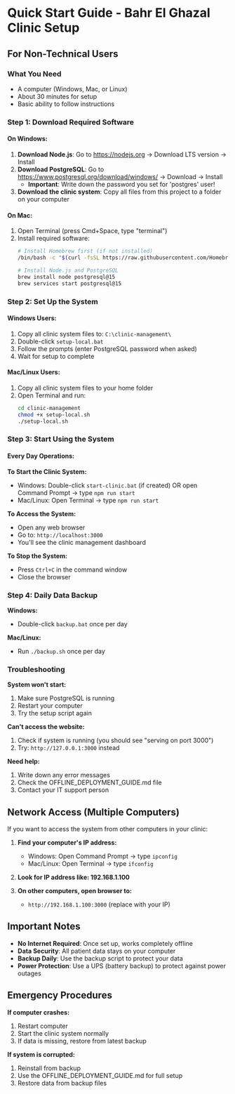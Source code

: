 # Quick Start Guide - Bahr El Ghazal Clinic Setup

## For Non-Technical Users

### What You Need
- A computer (Windows, Mac, or Linux)
- About 30 minutes for setup
- Basic ability to follow instructions

### Step 1: Download Required Software

#### On Windows:
1. **Download Node.js**: Go to https://nodejs.org → Download LTS version → Install
2. **Download PostgreSQL**: Go to https://www.postgresql.org/download/windows/ → Download → Install
   - **Important**: Write down the password you set for 'postgres' user!
3. **Download the clinic system**: Copy all files from this project to a folder on your computer

#### On Mac:
1. Open Terminal (press Cmd+Space, type "terminal")
2. Install required software:
   ```bash
   # Install Homebrew first (if not installed)
   /bin/bash -c "$(curl -fsSL https://raw.githubusercontent.com/Homebrew/install/HEAD/install.sh)"
   
   # Install Node.js and PostgreSQL
   brew install node postgresql@15
   brew services start postgresql@15
   ```

### Step 2: Set Up the System

#### Windows Users:
1. Copy all clinic system files to: `C:\clinic-management\`
2. Double-click `setup-local.bat`
3. Follow the prompts (enter PostgreSQL password when asked)
4. Wait for setup to complete

#### Mac/Linux Users:
1. Copy all clinic system files to your home folder
2. Open Terminal and run:
   ```bash
   cd clinic-management
   chmod +x setup-local.sh
   ./setup-local.sh
   ```

### Step 3: Start Using the System

#### Every Day Operations:

**To Start the Clinic System:**
- Windows: Double-click `start-clinic.bat` (if created) OR open Command Prompt → type `npm run start`
- Mac/Linux: Open Terminal → type `npm run start`

**To Access the System:**
- Open any web browser
- Go to: `http://localhost:3000`
- You'll see the clinic management dashboard

**To Stop the System:**
- Press `Ctrl+C` in the command window
- Close the browser

### Step 4: Daily Data Backup

**Windows:**
- Double-click `backup.bat` once per day

**Mac/Linux:**
- Run `./backup.sh` once per day

### Troubleshooting

**System won't start:**
1. Make sure PostgreSQL is running
2. Restart your computer
3. Try the setup script again

**Can't access the website:**
1. Check if system is running (you should see "serving on port 3000")
2. Try: `http://127.0.0.1:3000` instead

**Need help:**
1. Write down any error messages
2. Check the OFFLINE_DEPLOYMENT_GUIDE.md file
3. Contact your IT support person

## Network Access (Multiple Computers)

If you want to access the system from other computers in your clinic:

1. **Find your computer's IP address:**
   - Windows: Open Command Prompt → type `ipconfig`
   - Mac/Linux: Open Terminal → type `ifconfig`

2. **Look for IP address like: 192.168.1.100**

3. **On other computers, open browser to:**
   - `http://192.168.1.100:3000` (replace with your IP)

## Important Notes

- **No Internet Required**: Once set up, works completely offline
- **Data Security**: All patient data stays on your computer
- **Backup Daily**: Use the backup script to protect your data
- **Power Protection**: Use a UPS (battery backup) to protect against power outages

## Emergency Procedures

**If computer crashes:**
1. Restart computer
2. Start the clinic system normally
3. If data is missing, restore from latest backup

**If system is corrupted:**
1. Reinstall from backup
2. Use the OFFLINE_DEPLOYMENT_GUIDE.md for full setup
3. Restore data from backup files